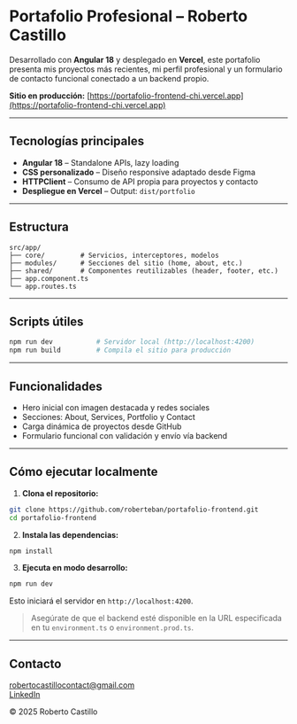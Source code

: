 # Portafolio Profesional – Roberto Castillo

Desarrollado con **Angular 18** y desplegado en **Vercel**, este portafolio presenta mis proyectos más recientes, mi perfil profesional y un formulario de contacto funcional conectado a un backend propio.

**Sitio en producción:** [https://portafolio-frontend-chi.vercel.app](https://portafolio-frontend-chi.vercel.app)

---

## Tecnologías principales

- **Angular 18** – Standalone APIs, lazy loading
- **CSS personalizado** – Diseño responsive adaptado desde Figma
- **HTTPClient** – Consumo de API propia para proyectos y contacto
- **Despliegue en Vercel** – Output: `dist/portfolio`

---

## Estructura

```plaintext
src/app/
├── core/         # Servicios, interceptores, modelos
├── modules/      # Secciones del sitio (home, about, etc.)
├── shared/       # Componentes reutilizables (header, footer, etc.)
├── app.component.ts
└── app.routes.ts
```

---

## Scripts útiles

```bash
npm run dev           # Servidor local (http://localhost:4200)
npm run build         # Compila el sitio para producción
```

---

## Funcionalidades

- Hero inicial con imagen destacada y redes sociales
- Secciones: About, Services, Portfolio y Contact
- Carga dinámica de proyectos desde GitHub
- Formulario funcional con validación y envío vía backend

---

## Cómo ejecutar localmente

1. **Clona el repositorio:**

```bash
git clone https://github.com/roberteban/portafolio-frontend.git
cd portafolio-frontend
```

2. **Instala las dependencias:**

```bash
npm install
```

3. **Ejecuta en modo desarrollo:**

```bash
npm run dev
```

Esto iniciará el servidor en `http://localhost:4200`.

> Asegúrate de que el backend esté disponible en la URL especificada en tu `environment.ts` o `environment.prod.ts`.

---

## Contacto

[robertocastillocontact@gmail.com](mailto:robertocastillocontact@gmail.com)  
[LinkedIn](https://www.linkedin.com/in/roberto-castillo-riquelme/)

© 2025 Roberto Castillo
